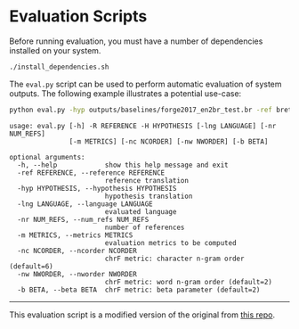 # Evaluation Scripts

Before running evaluation, you must have a number of dependencies installed on your system.

```bash
./install_dependencies.sh
```

The `eval.py` script can be used to perform automatic evaluation of system outputs. The following example illustrates a potential use-case:

```bash
python eval.py -hyp outputs/baselines/forge2017_en2br_test.br -ref breton_test.txt -nr 1 -m bleu,meteor,chrf++,ter,bert -lng br
```

```
usage: eval.py [-h] -R REFERENCE -H HYPOTHESIS [-lng LANGUAGE] [-nr NUM_REFS]
               [-m METRICS] [-nc NCORDER] [-nw NWORDER] [-b BETA]

optional arguments:
  -h, --help            show this help message and exit
  -ref REFERENCE, --reference REFERENCE
                        reference translation
  -hyp HYPOTHESIS, --hypothesis HYPOTHESIS
                        hypothesis translation
  -lng LANGUAGE, --language LANGUAGE
                        evaluated language
  -nr NUM_REFS, --num_refs NUM_REFS
                        number of references
  -m METRICS, --metrics METRICS
                        evaluation metrics to be computed
  -nc NCORDER, --ncorder NCORDER
                        chrF metric: character n-gram order (default=6)
  -nw NWORDER, --nworder NWORDER
                        chrF metric: word n-gram order (default=2)
  -b BETA, --beta BETA  chrF metric: beta parameter (default=2)
```

---

This evaluation script is a modified version of the original from [this repo](https://github.com/WebNLG/GenerationEval).
